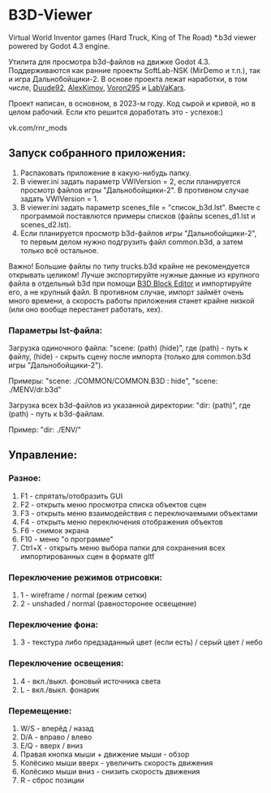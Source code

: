 # B3D-Viewer
Virtual World Inventor games (Hard Truck, King of The Road) *.b3d viewer powered by Godot 4.3 engine.

Утилита для просмотра b3d-файлов на движке Godot 4.3. Поддерживаются как ранние проекты SoftLab-NSK (MirDemo и т.п.), так и игра Дальнобойщики-2.
В основе проекта лежат наработки, в том числе, [Duude92](https://github.com/Duude92), [AlexKimov](https://github.com/AlexKimov), [Voron295](https://github.com/Voron295) и [LabVaKars](https://github.com/LabVaKars).

Проект написан, в основном, в 2023-м году. Код сырой и кривой, но в целом рабочий. Если кто решится доработать это - успехов:)

vk.com/rnr_mods

## Запуск собранного приложения:
1. Распаковать приложение в какую-нибудь папку.
2. В viewer.ini задать параметр VWIVersion = 2, если планируется просмотр файлов игры "Дальнобойщики-2". В противном случае задать VWIVersion = 1.
3. В viewer.ini задать параметр scenes_file = "список_b3d.lst". Вместе с программой поставлются примеры списков (файлы scenes_d1.lst и scenes_d2.lst).
4. Если планируется просмотр b3d-файлов игры "Дальнобойщики-2", то первым делом нужно подгрузить файл common.b3d, а затем только всё остальное.

Важно! Большие файлы по типу trucks.b3d крайне не рекомендуется открывать целиком! Лучше экспортируйте нужные данные из крупного файла в отдельный b3d при помощи [B3D Block Editor](https://github.com/Duude92/B3DBlockEditor) и импортируйте его, а не крупный файл. В противном случае, импорт займёт очень много времени, а скорость работы приложения станет крайне низкой (или оно вообще перестанет работать, хех).

### Параметры lst-файла:
Загрузка одиночного файла: "scene: (path) (hide)", где (path) - путь к файлу, (hide) - скрыть сцену после импорта (только для common.b3d игры "Дальнобойщики-2").

Примеры: "scene: ./COMMON/COMMON.B3D : hide", "scene: ./MENV/dr.b3d"

Загрузка всех b3d-файлов из указанной директории: "dir: (path)", где (path) - путь к b3d-файлам.

Пример: "dir: ./ENV/"

## Управление:
### Разное:
1) F1 - спрятать/отобразить GUI
2) F2 - открыть меню просмотра списка объектов сцен
3) F3 - открыть меню взаимодействия с переключаемыми объектами
4) F4 - открыть меню переключения отображения объектов
5) F6 - снимок экрана
6) F10 - меню "о программе"
7) Ctrl+X - открыть меню выбора папки для сохранения всех импортированных сцен в формате gltf

### Переключение режимов отрисовки:
1) 1 - wireframe / normal (режим сетки)
2) 2 - unshaded  / normal (равносторонее освещение)

### Переключение фона:
1) 3 - текстура либо предзаданный цвет (если есть) / серый цвет / небо

### Переключение освещения:
1) 4 - вкл./выкл. фоновый источника света
2) L - вкл./выкл. фонарик

### Перемещение:
1) W/S - вперёд / назад
2) D/A - вправо / влево
3) E/Q - вверх  / вниз
4) Правая кнопка мыши + движение мыши - обзор
5) Колёсико мыши вверх - увеличить скорость движения
6) Колёсико мыши вниз  - снизить скорость движения
7) R - сброс позиции
